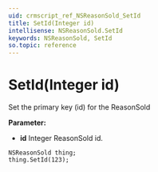```yaml
---
uid: crmscript_ref_NSReasonSold_SetId
title: SetId(Integer id)
intellisense: NSReasonSold.SetId
keywords: NSReasonSold, SetId
so.topic: reference
---
```


# SetId(Integer id)

Set the primary key (id) for the ReasonSold

**Parameter:** 
 - **id** Integer ReasonSold id.

```crmscript
NSReasonSold thing;
thing.SetId(123);
```

